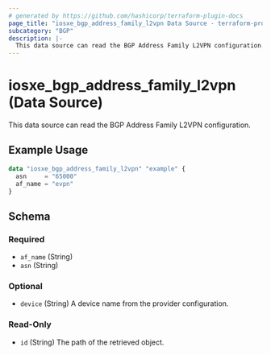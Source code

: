 ```yaml
---
# generated by https://github.com/hashicorp/terraform-plugin-docs
page_title: "iosxe_bgp_address_family_l2vpn Data Source - terraform-provider-iosxe"
subcategory: "BGP"
description: |-
  This data source can read the BGP Address Family L2VPN configuration.
---
```


# iosxe_bgp_address_family_l2vpn (Data Source)

This data source can read the BGP Address Family L2VPN configuration.

## Example Usage

```terraform
data "iosxe_bgp_address_family_l2vpn" "example" {
  asn     = "65000"
  af_name = "evpn"
}
```

<!-- schema generated by tfplugindocs -->
## Schema

### Required

- `af_name` (String)
- `asn` (String)

### Optional

- `device` (String) A device name from the provider configuration.

### Read-Only

- `id` (String) The path of the retrieved object.


